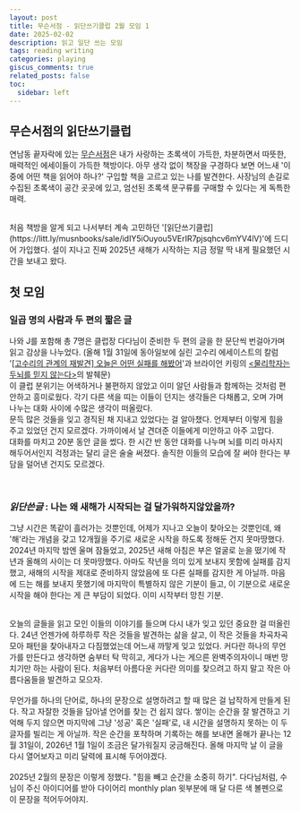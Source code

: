 ```yaml
---
layout: post
title: 무슨서점 - 읽단쓰기클럽 2월 모임 1
date: 2025-02-02
description: 읽고 일단 쓰는 모임
tags: reading writing
categories: playing
giscus_comments: true
related_posts: false
toc:
  sidebar: left
---
```


## 무슨서점의 읽단쓰기클럽

연남동 끝자락에 있는 [무슨서점](https://www.instagram.com/musn_books/)은 내가 사랑하는 초록색이 가득한, 차분하면서 따뜻한, 매력적인 에세이들이 가득한 책방이다. 아무 생각 없이 책장을 구경하다 보면 어느새 '이 중에 어떤 책을 읽어야 하나?' 구입할 책을 고르고 있는 나를 발견한다. 사장님의 손길로 수집된 초록색이 공간 곳곳에 있고, 엄선된 초록색 문구류를 구매할 수 있다는 게 독특한 매력.<br>

<br>
처음 책방을 알게 되고 나서부터 계속 고민하던 '[읽단쓰기클럽](https://litt.ly/musnbooks/sale/idIY5iOuyou5VErIR7pjsqhcv6mYV4lV)'에 드디어 가입했다. 설이 지나고 진짜 2025년 새해가 시작하는 지금 정말 딱 내게 필요했던 시간을 보내고 왔다.<br>

## 첫 모임
### 일곱 명의 사람과 두 편의 짧은 글
나와 J를 포함해 총 7명은 클럽장 다다님이 준비한 두 편의 글을 한 문단씩 번걸아가며 읽고 감상을 나누었다. <span class="smaller-font">(올해 1월 31일에 동아일보에 실린 고수리 에세이스트의 칼럼 '[[고수리의 관계의 재발견] 오늘은 어떤 실패를 해봤어](https://www.donga.com/news/Opinion/article/all/20250130/130942988/2)'과 브라이언 키링의 [\<물리학자는 두뇌를 믿지 않는다>](https://product.kyobobook.co.kr/detail/S000213026035)의 발췌문)</span><br>
이 클럽 분위기는 어색하거나 불편하지 않았고 이미 알던 사람들과 함께하는 것처럼 편안하고 흥미로웠다. 각기 다른 색을 띠는 이들이 던지는 생각들은 다채롭고, 오며 가며 나누는 대화 사이에 수많은 생각이 떠올랐다.<br>
문득 많은 것들을 잊고 경직된 채 지내고 있었다는 걸 알아챘다. 언제부터 이렇게 힘을 주고 있었던 건지 모르겠다. 가까이에서 날 견뎌준 이들에게 미안하고 아주 고맙다.<br>
대화를 마치고 20분 동안 글을 썼다. 한 시간 반 동안 대화를 나누며 뇌를 미리 마사지 해두어서인지 걱정과는 달리 글은 술술 써졌다. 솔직한 이들의 모습에 잘 써야 한다는 부담을 덜어낸 건지도 모르겠다.

<br>

### <span class="read-post-title">*읽단쓴글*</span> : 나는 왜 새해가 시작되는 걸 달가워하지않았을까?

그냥 시간은 똑같이 흘러가는 것뿐인데, 어제가 지나고 오늘이 찾아오는 것뿐인데, 왜 '해'라는 개념을 갖고 12개월을 주기로 새로운 시작을 하도록 정해둔 건지 못마땅했다. 2024년 마지막 밤엔 울며 잠들었고, 2025년 새해 아침은 부은 얼굴로 눈을 떴기에 작년과 올해의 사이는 더 못마땅했다. 아마도 작년을 의미 있게 보내지 못함에 실패를 감지했고, 새해의 시작을 제대로 준비하지 않았음에 또 다른 실패를 감지한 게 아닐까. 마음에 드는 해를 보내지 못했기에 마지막이 특별하지 않은 기분이 들고, 이 기분으로 새로운 시작을 해야 한다는 게 큰 부담이 되었다. 이미 시작부터 망친 기분.<br>

<br>
오늘의 글들을 읽고 모인 이들의 이야기를 들으며 다시 내가 잊고 있던 중요한 걸 떠올린다. 24년 언젠가에 하루하루 작은 것들을 발견하는 삶을 살고, 이 작은 것들을 차곡차곡 모아 패턴을 찾아내자고 다짐했었는데 어느새 까맣게 잊고 있었다. 커다란 하나의 무언가를 만든다고 생각하면 숨부터 탁 막히고, 게다가 나는 게으른 완벽주의자이니 매번 망치기만 하는 사람이 된다. 처음부터 아름다운 커다란 의미를 찾으려고 하지 말고 작은 아름다움들을 발견하고 모으자.<br>

<br>
무언가를 하나의 단어로, 하나의 문장으로 설명하려고 할 때 많은 걸 납작하게 만들게 된다. 작고 자잘한 것들을 담아낼 언어를 찾는 건 쉽지 않다. 쌓이는 순간을 잘 발견하고 기억해 두지 않으면 마지막에 그냥 '성공' 혹은 '실패'로, 내 시간을 설명하지 못하는 이 두 글자를 빌리는 게 아닐까. 작은 순간을 포착하며 기록하는 해를 보내면 올해가 끝나는 12월 31일이, 2026년 1월 1일이 조금은 달가워질지 궁금해진다. 올해 마지막 날 이 글을 다시 열어보자고 미리 달력에 표시해 두어야겠다.<br>

<br>
2025년 2월의 문장은 이렇게 정했다. "힘을 빼고 순간을 소중히 하기". 다다님처럼, 수님이 주신 아이디어를 받아 다이어리 monthly plan 윗부분에 매 달 다른 색 볼펜으로 이 문장을 적어두어야지.<br>

